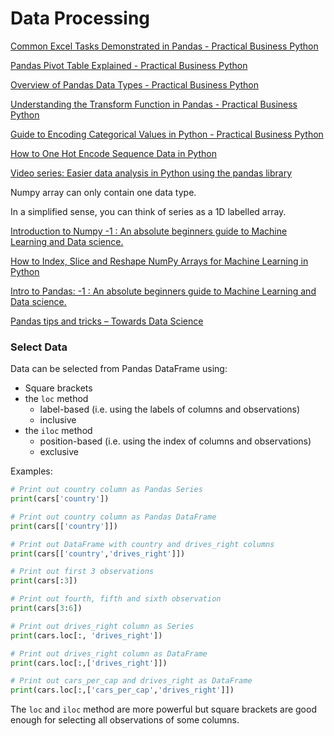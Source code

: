 # Data Processing

[Common Excel Tasks Demonstrated in Pandas - Practical Business Python](http://pbpython.com/excel-pandas-comp.html)

[Pandas Pivot Table Explained - Practical Business Python](http://pbpython.com/pandas-pivot-table-explained.html)

[Overview of Pandas Data Types - Practical Business Python](http://pbpython.com/pandas_dtypes.html)

[Understanding the Transform Function in Pandas - Practical Business Python](http://pbpython.com/pandas_transform.html)

[Guide to Encoding Categorical Values in Python - Practical Business Python](http://pbpython.com/categorical-encoding.html)

[How to One Hot Encode Sequence Data in Python](https://machinelearningmastery.com/how-to-one-hot-encode-sequence-data-in-python/)

[Video series: Easier data analysis in Python using the pandas library](http://www.dataschool.io/easier-data-analysis-with-pandas/)



Numpy array can only contain one data type.

In a simplified sense, you can think of series as a 1D labelled array.

[Introduction to Numpy -1 : An absolute beginners guide to Machine Learning and Data science.](https://hackernoon.com/introduction-to-numpy-1-an-absolute-beginners-guide-to-machine-learning-and-data-science-5d87f13f0d51)

[How to Index, Slice and Reshape NumPy Arrays for Machine Learning in Python](https://machinelearningmastery.com/index-slice-reshape-numpy-arrays-machine-learning-python/)

[Intro to Pandas: -1 : An absolute beginners guide to Machine Learning and Data science.](https://hackernoon.com/intro-to-pandas-1-an-absolute-beginners-guide-to-machine-learning-and-data-science-a1fed3a6f0f3)

[Pandas tips and tricks – Towards Data Science](https://towardsdatascience.com/pandas-tips-and-tricks-33bcc8a40bb9)



### Select Data

Data can be selected from Pandas DataFrame using:

* Square brackets
* the `loc` method
  * label-based \(i.e. using the labels of columns and observations\)
  * inclusive
* the `iloc` method
  * position-based \(i.e. using the index of columns and observations\)
  * exclusive

Examples:

```python
# Print out country column as Pandas Series
print(cars['country'])​

# Print out country column as Pandas DataFrame
print(cars[['country']]) 

# Print out DataFrame with country and drives_right columns
print(cars[['country','drives_right']])

​# Print out first 3 observations
print(cars[:3]) ​

# Print out fourth, fifth and sixth observation
print(cars[3:6])

​# Print out drives_right column as Series
print(cars.loc[:, 'drives_right'])​

# Print out drives_right column as DataFrame
print(cars.loc[:,['drives_right']])​

# Print out cars_per_cap and drives_right as DataFrame
print(cars.loc[:,['cars_per_cap','drives_right']])
```

The `loc` and `iloc` method are more powerful but square brackets are good enough for selecting all observations of some columns.

### 

